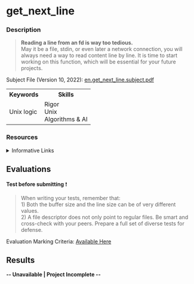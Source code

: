# get_next_line
### Description
  > **Reading a line from an fd is way too tedious.**<br>
  May it be a file, stdin, or even later a network connection, you will always need a way to read content line by line. 
  It is time to start working on this function, which will be essential for your future projects. 
  
  Subject File (Version 10, 2022): [en.get_next_line.subject.pdf](https://github.com/kaseypsbrice/42-Cursus/files/8750952/en.get_next_line.subject.pdf)
  
 <table>
  <tr>
    <th>Keywords</th>
    <th>Skills</th>
    </tr>
  <tr>
    <td>Unix logic</td>
    <td> Rigor<br>
      Unix<br>
      Algorithms & AI
    </tr>
  </table>
    
### Resources

  <details><summary>Informative Links</summary>
    <ul>
      <li><a href="https://stackoverflow.com/questions/79923/what-and-where-are-the-stack-and-heap/1213360#1213360">Stacks & Heaps: Memory Allocation - Stackoverflow</a></li>
      <li><a href="https://www.geeksforgeeks.org/structures-c/?ref=lbp">Structs in C - GeeksforGeeks</a></li>
      <li><a href="https://www.geeksforgeeks.org/arrow-operator-in-c-c-with-examples/">Arrow Operator in C - GeeksforGeeks</a></li>
      <li><a href="https://www.geeksforgeeks.org/static-variables-in-c/">Static Variables - GeeksforGeeks</a></li>
    </ul>
  </details>
  
## Evaluations

**Test before submitting** ❗

> When writing your tests, remember that: <br>1) Both the buffer size and the line size can be of very different
values. <br>2) A file descriptor does not only point to regular files.
Be smart and cross-check with your peers. Prepare a full set of
diverse tests for defense.

Evaluation Marking Criteria: [Available Here](https://github.com/pasqualerossi/42-Evaluations/tree/main/Get_Next_Line)
 
## Results 

**-- Unavailable | Project Incomplete --**
